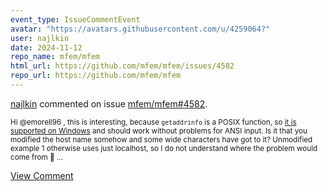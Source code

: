 ```yaml
---
event_type: IssueCommentEvent
avatar: "https://avatars.githubusercontent.com/u/4259064?"
user: najlkin
date: 2024-11-12
repo_name: mfem/mfem
html_url: https://github.com/mfem/mfem/issues/4582
repo_url: https://github.com/mfem/mfem
---
```


<a href='https://github.com/najlkin' target='_blank'>najlkin</a> commented on issue <a href='https://github.com/mfem/mfem/issues/4582' target='_blank'>mfem/mfem#4582</a>.

<small>Hi @emorell96 , this is interesting, because `getaddrinfo` is a POSIX function, so [it is supported on Windows](https://learn.microsoft.com/en-us/windows/win32/api/ws2tcpip/nf-ws2tcpip-getaddrinfo) and should work without problems for ANSI input. Is it that you modified the host name somehow and some wide characters have got to it? Unmodified example 1 otherwise uses just localhost, so I do not understand where the problem would come from 🤔 ...</small>

<a href='https://github.com/mfem/mfem/issues/4582' target='_blank'>View Comment</a>